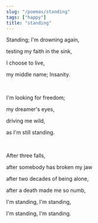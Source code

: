 ```yaml
---
slug: "/poemas/standing"
tags: ["happy"]
title: "standing"
---
```

Standing; I'm drowning again,

testing my faith in the sink,

I choose to live,

my middle name; Insanity.

&nbsp;

I'm looking for freedom;

my dreamer's eyes,

driving me wild,

as I'm still standing.

&nbsp;

After three falls,

after somebody has broken my jaw

after two decades of being alone,

after a death made me so numb,

I'm standing, I'm standing,

I'm standing, I'm standing.